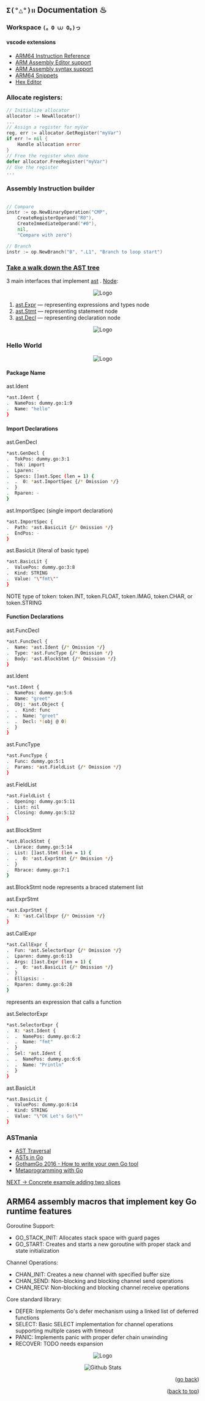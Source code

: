 
## `Σ(°△°)ꪱꪱ` Documentation ♨

### Workspace `(。O ⩊ O。)っ`

#### vscode extensions
- [ARM64 Instruction Reference](https://marketplace.visualstudio.com/items?itemName=whiteout2.arm64)
- [ARM Assembly Editor support](https://marketplace.visualstudio.com/items?itemName=Mikhail-Arkhipov.armassemblyeditor)
- [ARM Assembly syntax support](https://marketplace.visualstudio.com/items?itemName=dan-c-underwood.arm)
- [ARM64 Snippets](https://marketplace.visualstudio.com/items?itemName=drewmrk.arm64-assembly-snippets)
- [Hex Editor](https://marketplace.visualstudio.com/items?itemName=ms-vscode.hexeditor)


### Allocate registers:
```go
// Initialize allocator
allocator := NewAllocator()
...
// Assign a register for myVar
reg, err := allocator.GetRegister("myVar")
if err != nil {
    Handle allocation error
}
// Free the register when done
defer allocator.FreeRegister("myVar")
// Use the register
...
```

### Assembly Instruction builder
```go

// Compare
instr := op.NewBinaryOperation("CMP",
    CreateRegisterOperand("R0"),
    CreateImmediateOperand("#0"),
    nil,
    "Compare with zero")

// Branch
instr := op.NewBranch("B", ".L1", "Branch to loop start")
```

### [Take a walk down the AST tree](https://nakabonne.dev/posts/take-a-walk-the-go-ast/)

3 main interfaces that implement [ast](https://pkg.go.dev/go/ast) . [Node](https://pkg.go.dev/go/ast#Node):

<div align="center">
  <img src="img/node-interface.jpg" alt="Logo">
</div>

1. [ast.Expr](https://pkg.go.dev/go/ast#Expr) — representing expressions and types node
2. [ast.Stmt](https://pkg.go.dev/go/ast#Stmt) — representing statement node
3. [ast.Decl](https://pkg.go.dev/go/ast#Decl) — representing declaration node

<div align="center">
  <img src="img/ast-file-tree.jpg" alt="Logo">
</div>

### Hello World

<div align="center">
  <img src="img/letsgo.jpg" alt="Logo">
</div>


#### Package Name
ast.Ident
```bash
*ast.Ident {
.  NamePos: dummy.go:1:9
.  Name: "hello"
}
```

#### Import Declarations
ast.GenDecl
```bash
*ast.GenDecl {
.  TokPos: dummy.go:3:1
.  Tok: import
.  Lparen: -
.  Specs: []ast.Spec (len = 1) {
.  .  0: *ast.ImportSpec {/* Omission */}
.  }
.  Rparen: -
}
```

ast.ImportSpec (single import declaration)
```bash
*ast.ImportSpec {
.  Path: *ast.BasicLit {/* Omission */}
.  EndPos: -
}
```

ast.BasicLit (literal of basic type)
```bash
*ast.BasicLit {
.  ValuePos: dummy.go:3:8
.  Kind: STRING
.  Value: "\"fmt\""
}
```
NOTE type of token: token.INT, token.FLOAT, token.IMAG, token.CHAR, or token.STRING

#### Function Declarations
ast.FuncDecl
```bash
*ast.FuncDecl {
.  Name: *ast.Ident {/* Omission */}
.  Type: *ast.FuncType {/* Omission */}
.  Body: *ast.BlockStmt {/* Omission */}
}
```

ast.Ident
```bash
*ast.Ident {
.  NamePos: dummy.go:5:6
.  Name: "greet"
.  Obj: *ast.Object {
.  .  Kind: func
.  .  Name: "greet"
.  .  Decl: *(obj @ 0)
.  }
}
```

ast.FuncType
```bash
*ast.FuncType {
.  Func: dummy.go:5:1
.  Params: *ast.FieldList {/* Omission */}
}
```

ast.FieldList
```bash
*ast.FieldList {
.  Opening: dummy.go:5:11
.  List: nil
.  Closing: dummy.go:5:12
}
```

ast.BlockStmt
```bash
*ast.BlockStmt {
.  Lbrace: dummy.go:5:14
.  List: []ast.Stmt (len = 1) {
.  .  0: *ast.ExprStmt {/* Omission */}
.  }
.  Rbrace: dummy.go:7:1
}
```
ast.BlockStmt node represents a braced statement list

ast.ExprStmt
```bash
*ast.ExprStmt {
.  X: *ast.CallExpr {/* Omission */}
}
```

ast.CallExpr
```bash
*ast.CallExpr {
.  Fun: *ast.SelectorExpr {/* Omission */}
.  Lparen: dummy.go:6:13
.  Args: []ast.Expr (len = 1) {
.  .  0: *ast.BasicLit {/* Omission */}
.  }
.  Ellipsis: -
.  Rparen: dummy.go:6:28
}
```
represents an expression that calls a function


ast.SelectorExpr
```bash
*ast.SelectorExpr {
.  X: *ast.Ident {
.  .  NamePos: dummy.go:6:2
.  .  Name: "fmt"
.  }
.  Sel: *ast.Ident {
.  .  NamePos: dummy.go:6:6
.  .  Name: "Println"
.  }
}
```

ast.BasicLit
```bash
*ast.BasicLit {
.  ValuePos: dummy.go:6:14
.  Kind: STRING
.  Value: "\"OK Let's Go!\""
}
```

### ASTmania

- [AST Traversal](https://www.zupzup.org/go-ast-traversal/index.html)
- [ASTs in Go](https://blog.bradleygore.com/2022/04/18/ast-in-go-p1/)
- [GothamGo 2016 - How to write your own Go tool](https://www.youtube.com/watch?v=oxc8B2fjDvY)
- [Metaprogramming with Go](https://dev.to/hlubek/metaprogramming-with-go-or-how-to-build-code-generators-that-parse-go-code-2k3j)


[NEXT -> Concrete example adding two slices](int32.md)

## ARM64 assembly macros that implement key Go runtime features

Goroutine Support:

- GO_STACK_INIT: Allocates stack space with guard pages
- GO_START: Creates and starts a new goroutine with proper stack and state initialization

Channel Operations:

- CHAN_INIT: Creates a new channel with specified buffer size
- CHAN_SEND: Non-blocking and blocking channel send operations
- CHAN_RECV: Non-blocking and blocking channel receive operations

Core standard library:

- DEFER: Implements Go's defer mechanism using a linked list of deferred functions
- SELECT: Basic SELECT implementation for channel operations supporting multiple cases with timeout
- PANIC: Implements panic with proper defer chain unwinding
- RECOVER: TODO needs expansion

<div align="center">
  <img src="img/argo-mascot.jpg" alt="Logo">
</div>
<p align="center">
    <img src="https://raw.githubusercontent.com/bornmay/bornmay/Update/svg/Bottom.svg" alt="Github Stats" />
</p>
<p align="right">(<a href="../readme.md">go back</a>)</p>
<p align="right">(<a href="#top">back to top</a>)</p>